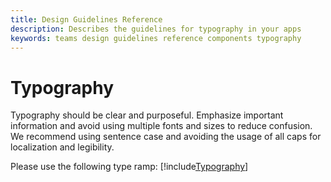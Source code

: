 ```yaml
---
title: Design Guidelines Reference
description: Describes the guidelines for typography in your apps
keywords: teams design guidelines reference components typography
---
```

# Typography

Typography should be clear and purposeful. Emphasize important information and avoid using multiple fonts and sizes to reduce confusion. We recommend using sentence case and avoiding the usage of all caps for localization and legibility.

Please use the following type ramp:
[!include[Typography](~/includes/typography.html)]
